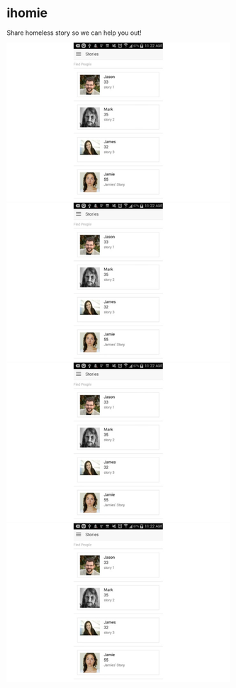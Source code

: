 # ihomie
Share homeless story so we can help you out!

![image](https://github.com/yishu4geek/ihomie/blob/master/image/2.jpg)
![image](https://github.com/yishu4geek/ihomie/blob/master/image/2.jpg)
![image](https://github.com/yishu4geek/ihomie/blob/master/image/2.jpg)
![image](https://github.com/yishu4geek/ihomie/blob/master/image/2.jpg)
